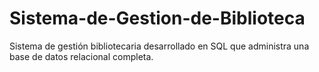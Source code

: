 # Sistema-de-Gestion-de-Biblioteca
Sistema de gestión bibliotecaria desarrollado en SQL que administra una base de datos relacional completa.
